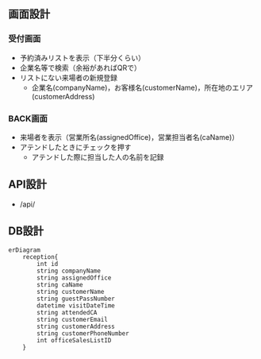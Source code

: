 ## 画面設計

### 受付画面

- 予約済みリストを表示（下半分くらい）
- 企業名等で検索（余裕があればQRで）
- リストにない来場者の新規登録
    - 企業名(companyName)，お客様名(customerName)，所在地のエリア(customerAddress)

### BACK画面

- 来場者を表示（営業所名(assignedOffice)，営業担当者名(caName)）
- アテンドしたときにチェックを押す
    - アテンドした際に担当した人の名前を記録

## API設計

- /api/

## DB設計

```mermaid
erDiagram
    reception{
        int id
        string companyName
        string assignedOffice
        string caName
        string customerName
        string guestPassNumber
        datetime visitDateTime
        string attendedCA
        string customerEmail
        string customerAddress
        string customerPhoneNumber
        int officeSalesListID
    }
```